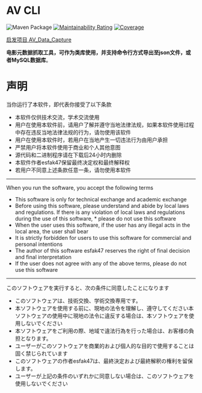 # AV CLI

![Maven Package](https://github.com/weloveloli/AV_cli/workflows/Maven%20Package/badge.svg)
[![Maintainability Rating](https://sonarcloud.io/api/project_badges/measure?project=weloveloli_AV_cli&metric=sqale_rating)](https://sonarcloud.io/dashboard?id=weloveloli_AV_cli)
[![Coverage](https://sonarcloud.io/api/project_badges/measure?project=weloveloli_AV_cli&metric=coverage)](https://sonarcloud.io/dashboard?id=weloveloli_AV_cli)

[启发项目 AV_Data_Capture](https://github.com/yoshiko2/AV_Data_Capture)

**电影元数据抓取工具，可作为类库使用，并支持命令行方式导出至json文件，或者MySQL数据库**。  

#  声明
当你运行了本软件，即代表你接受了以下条款

* 本软件仅供技术交流，学术交流使用
* 用户在使用本软件前，请用户了解并遵守当地法律法规，如果本软件使用过程中存在违反当地法律法规的行为，请勿使用该软件
* 用户在使用本软件时，若用户在当地产生一切违法行为由用户承担
* 严禁用户将本软件使用于商业和个人其他意图
* 源代码和二进制程序请在下载后24小时内删除
* 本软件作者esfak47保留最终决定权和最终解释权
* 若用户不同意上述条款任意一条，请勿使用本软件
---
When you run the software, you accept the following terms

* This software is only for technical exchange and academic exchange
* Before using this software, please understand and abide by local laws and regulations. If there is any violation of local laws and regulations during the use of this software, * please do not use this software
* When the user uses this software, if the user has any illegal acts in the local area, the user shall bear
* It is strictly forbidden for users to use this software for commercial and personal intentions
* The author of this software esfak47 reserves the right of final decision and final interpretation
* If the user does not agree with any of the above terms, please do not use this software
---
このソフトウェアを実行すると、次の条件に同意したことになります

* このソフトウェアは、技術交換、学術交換専用です。
* 本ソフトウェアを使用する前に、現地の法令を理解し、遵守してください本ソフトウェアの使用中に現地の法令に違反する場合は、本ソフトウェアを使用しないでください
* 本ソフトウェアをご利用の際、地域で違法行為を行った場合は、お客様の負担となります。
* ユーザーがこのソフトウェアを商業的および個人的な目的で使用することは固く禁じられています
* このソフトウェアの作者esfak47は、最終決定および最終解釈の権利を留保します。
* ユーザーが上記の条件のいずれかに同意しない場合は、このソフトウェアを使用しないでください
